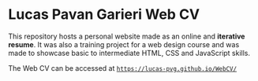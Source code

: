 # Lucas Pavan Garieri Web CV

This repository hosts a personal website made as an online and **iterative resume**. It was also a training project for a web design course and was made to showcase basic to intermediate HTML, CSS and JavaScript skills.

The Web CV can be accessed at [```https://lucas-pvg.github.io/WebCV/```](https://lucas-pvg.github.io/WebCV/)
